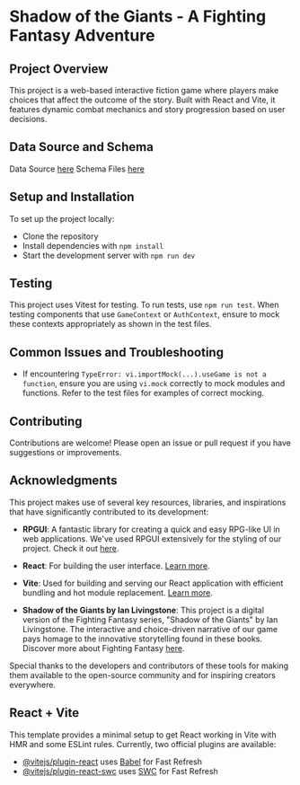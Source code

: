 # Shadow of the Giants - A Fighting Fantasy Adventure

## Project Overview
This project is a web-based interactive fiction game where players make choices that affect the outcome of the story. Built with React and Vite, it features dynamic combat mechanics and story progression based on user decisions.

## Data Source and Schema
Data Source [here](https://docs.google.com/spreadsheets/d/1lInch-mQeW68Eh5g7XIvDrs0u0GdXCFrG-A9McTsquU/edit?usp=sharing)
Schema Files [here](https://dbdiagram.io/d/Capstone-2-Project-Fighting-Fantasy-65a0a129ac844320aec1ad21)

## Setup and Installation
To set up the project locally:
- Clone the repository
- Install dependencies with `npm install`
- Start the development server with `npm run dev`

## Testing
This project uses Vitest for testing. To run tests, use `npm run test`. When testing components that use `GameContext` or `AuthContext`, ensure to mock these contexts appropriately as shown in the test files.

## Common Issues and Troubleshooting
- If encountering `TypeError: vi.importMock(...).useGame is not a function`, ensure you are using `vi.mock` correctly to mock modules and functions. Refer to the test files for examples of correct mocking.

## Contributing
Contributions are welcome! Please open an issue or pull request if you have suggestions or improvements.

## Acknowledgments

This project makes use of several key resources, libraries, and inspirations that have significantly contributed to its development:

- **RPGUI**: A fantastic library for creating a quick and easy RPG-like UI in web applications. We've used RPGUI extensively for the styling of our project. Check it out [here](https://ronenness.github.io/RPGUI/).

- **React**: For building the user interface. [Learn more](https://reactjs.org/).

- **Vite**: Used for building and serving our React application with efficient bundling and hot module replacement. [Learn more](https://vitejs.dev/).

- **Shadow of the Giants by Ian Livingstone**: This project is a digital version of the Fighting Fantasy series, "Shadow of the Giants" by Ian Livingstone. The interactive and choice-driven narrative of our game pays homage to the innovative storytelling found in these books. Discover more about Fighting Fantasy [here](https://www.fightingfantasy.com/).

Special thanks to the developers and contributors of these tools for making them available to the open-source community and for inspiring creators everywhere.

## React + Vite
This template provides a minimal setup to get React working in Vite with HMR and some ESLint rules.
Currently, two official plugins are available:
- [@vitejs/plugin-react](https://github.com/vitejs/vite-plugin-react/blob/main/packages/plugin-react/README.md) uses [Babel](https://babeljs.io/) for Fast Refresh
- [@vitejs/plugin-react-swc](https://github.com/vitejs/vite-plugin-react-swc) uses [SWC](https://swc.rs/) for Fast Refresh